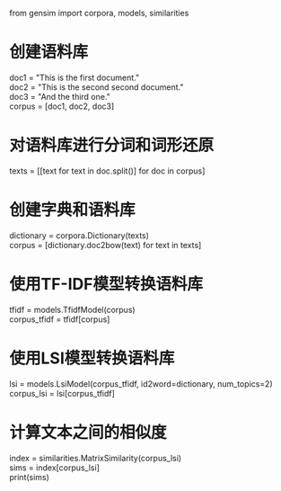 from gensim import corpora, models, similarities  
  
# 创建语料库  
doc1 = "This is the first document."  
doc2 = "This is the second second document."  
doc3 = "And the third one."  
corpus = [doc1, doc2, doc3]  
  
# 对语料库进行分词和词形还原  
texts = [[text for text in doc.split()] for doc in corpus]  
  
# 创建字典和语料库  
dictionary = corpora.Dictionary(texts)  
corpus = [dictionary.doc2bow(text) for text in texts]  
  
# 使用TF-IDF模型转换语料库  
tfidf = models.TfidfModel(corpus)  
corpus_tfidf = tfidf[corpus]  
  
# 使用LSI模型转换语料库  
lsi = models.LsiModel(corpus_tfidf, id2word=dictionary, num_topics=2)  
corpus_lsi = lsi[corpus_tfidf]  
  
# 计算文本之间的相似度  
index = similarities.MatrixSimilarity(corpus_lsi)  
sims = index[corpus_lsi]  
print(sims)
